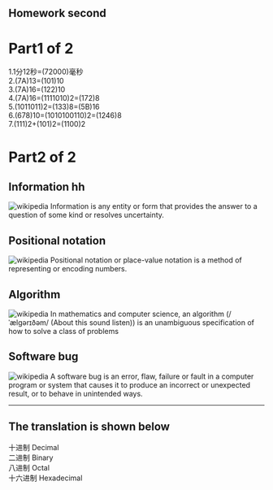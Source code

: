Homework second
-
Part1 of 2
====
1.1分12秒=(72000)毫秒<br>
2.(7A)13=(101)10<br>
3.(7A)16=(122)10<br>
4.(7A)16=(1111010)2=(172)8<br>
5.(1011011)2=(133)8=(5B)16<br>
6.(678)10=(1010100110)2=(1246)8<br>
7.(111)2+(101)2=(1100)2<br>

Part2 of 2
====

Information hh
--

![wikipedia](https://upload.wikimedia.org/wikipedia/commons/3/33/Wikipedia_in_binary.svg)
Information is any entity or form that provides the answer to a question of some kind or resolves uncertainty.


Positional notation
-------  

![wikipedia](https://upload.wikimedia.org/wikipedia/commons/7/78/Positional_notation_glossary-en.svg)
Positional notation or place-value notation is a method of representing or encoding numbers.


Algorithm
-------  

![wikipedia](https://upload.wikimedia.org/wikipedia/commons/d/db/Euclid_flowchart.svg)
In mathematics and computer science, an algorithm (/ˈælɡərɪðəm/ (About this sound listen)) is an unambiguous specification of how to solve a class of problems


Software bug
-------  

![wikipedia](https://upload.wikimedia.org/wikipedia/commons/8/8a/H96566k.jpg)
A software bug is an error, flaw, failure or fault in a computer program or system that causes it to produce an incorrect or unexpected result, or to behave in unintended ways.

--------
The translation is shown below
--
十进制    Decimal     <br>
二进制    Binary      <br>
八进制    Octal       <br>
十六进制  Hexadecimal <br>
